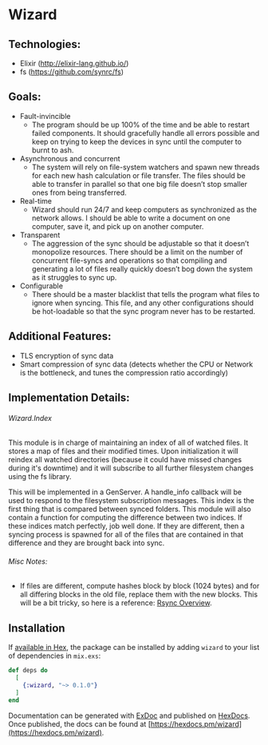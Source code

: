 # Wizard

## Technologies:
  * Elixir (http://elixir-lang.github.io/)
  * fs (https://github.com/synrc/fs)

## Goals:
  * Fault-invincible
      * The program should be up 100% of the time and be able to restart failed components. It should gracefully handle all errors possible and keep on trying to keep the devices in sync until the computer to burnt to ash.
  * Asynchronous and concurrent
      * The system will rely on file-system watchers and spawn new threads for each new hash calculation or file transfer. The files should be able to transfer in parallel so that one big file doesn’t stop smaller ones from being transferred.
  * Real-time
      * Wizard should run 24/7 and keep computers as synchronized as the network allows. I should be able to write a document on one computer, save it, and pick up on another computer.
  * Transparent
      * The aggression of the sync should be adjustable so that it doesn’t monopolize resources. There should be a limit on the number of concurrent file-syncs and operations so that compiling and generating a lot of files really quickly doesn’t bog down the system as it struggles to sync up.
  * Configurable
      * There should be a master blacklist that tells the program what files to ignore when syncing. This file, and any other configurations should be hot-loadable so that the sync program never has to be restarted.

## Additional Features:
  * TLS encryption of sync data
  * Smart compression of sync data (detects whether the CPU or Network is the bottleneck, and tunes the compression ratio accordingly)

## Implementation Details:

###### Wizard.Index

This module is in charge of maintaining an index of all of watched files. It stores a map of files and their modified times. Upon initialization it will reindex all watched directories (because it could have missed changes during it's downtime) and it will subscribe to all further filesystem changes using the fs library.

This will be implemented in a GenServer. A handle_info callback will be used to respond to the filesystem subscription messages. This index is the first thing that is compared between synced folders. This module will also contain a function for computing the difference between two indices. If these indices match perfectly, job well done. If they are different, then a syncing process is spawned for all of the files that are contained in that difference and they are brought back into sync.

###### Misc Notes:
  * If files are different, compute hashes block by block (1024 bytes) and for all differing blocks in the old file, replace them with the new blocks. This will be a bit tricky, so here is a reference: [Rsync Overview](http://tutorials.jenkov.com/rsync/overview.html).


## Installation

If [available in Hex](https://hex.pm/docs/publish), the package can be installed
by adding `wizard` to your list of dependencies in `mix.exs`:

```elixir
def deps do
  [
    {:wizard, "~> 0.1.0"}
  ]
end
```

Documentation can be generated with [ExDoc](https://github.com/elixir-lang/ex_doc)
and published on [HexDocs](https://hexdocs.pm). Once published, the docs can
be found at [https://hexdocs.pm/wizard](https://hexdocs.pm/wizard).
